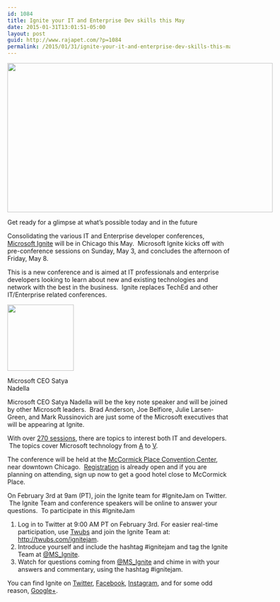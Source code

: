 ```yaml
---
id: 1084
title: Ignite your IT and Enterprise Dev skills this May
date: 2015-01-31T13:01:51-05:00
layout: post
guid: http://www.rajapet.com/?p=1084
permalink: /2015/01/31/ignite-your-it-and-enterprise-dev-skills-this-may/
---
```

<div style="width: 610px" class="wp-caption alignnone">
  <a href="http://ignite.microsoft.com/"><img loading="lazy" src="https://i0.wp.com/www.rajapet.net/Other/2015-Blog/i-kG77pFp/0/L/Msf-Ignite-640x360_0001_2-L.jpg?resize=600%2C338" alt="" width="600" height="338" data-recalc-dims="1" /></a>
  
  <p class="wp-caption-text">
    Get ready for a glimpse at what’s possible today and in the future
  </p>
</div>

Consolidating the various IT and Enterprise developer conferences, <a href="http://ignite.microsoft.com/" target="_blank">Microsoft Ignite</a> will be in Chicago this May.  Microsoft Ignite kicks off with pre-conference sessions on Sunday, May 3, and concludes the afternoon of Friday, May 8.

This is a new conference and is aimed at IT professionals and enterprise developers looking to learn about new and existing technologies and network with the best in the business.  Ignite replaces TechEd and other IT/Enterprise related conferences.

<div style="width: 160px" class="wp-caption alignleft">
  <img loading="lazy" class="" src="https://i0.wp.com/www.rajapet.net/Other/2015-Blog/i-d34d6Jt/0/S/speaker-o_01_satya-nadella_on-S.png?resize=150%2C150" alt="" width="150" height="150" data-recalc-dims="1" />
  
  <p class="wp-caption-text">
    Microsoft CEO Satya Nadella
  </p>
</div>

Microsoft CEO Satya Nadella will be the key note speaker and will be joined by other Microsoft leaders.  Brad Anderson, Joe Belfiore, Julie Larsen-Green, and Mark Russinovich are just some of the Microsoft executives that will be appearing at Ignite.

With over <a title="The Microsoft Ignite Session Catalog" href="http://ignite.microsoft.com/Sessions" target="_blank">270 sessions</a>, there are topics to interest both IT and developers.  The topics cover Microsoft technology from <a title="Azure" href="http://ignite.microsoft.com/Sessions?filter=&Key=azure" target="_blank">A</a> to <a title="Hyper-V is the new Z" href="http://ignite.microsoft.com/Sessions?filter=&Key=Hyper-V" target="_blank">V</a>.

The conference will be held at the <a title="Welcome to Chicago's McCormick Place, the premier convention facility in North America. Located just minutes from downtown Chicago, McCormick Place attracts close to 3 million visitors each year." href="http://www.mccormickplace.com/" target="_blank">McCormick Place Convention Center</a>, near downtown Chicago.  <a href="http://ignite.microsoft.com/Register" target="_blank">Registration</a> is already open and if you are planning on attending, sign up now to get a good hotel close to McCormick Place.

On February 3rd at 9am (PT), join the Ignite team for #IgniteJam on Twitter.  The Ignite Team and conference speakers will be online to answer your questions.  To participate in this #IgniteJam

  1. Log in to Twitter at 9:00 AM PT on February 3rd. For easier real-time participation, use <a href="http://twubs.com/" target="_blank">Twubs</a> and join the Ignite Team at: <a href="http://twubs.com/ignitejam" target="_blank">http://twubs.com/ignitejam</a>.
  2. Introduce yourself and include the hashtag #ignitejam and tag the Ignite Team at <a title="Microsoft Ignite" href="https://twitter.com/MS_Ignite" target="_blank">@MS_Ignite</a>.
  3. Watch for questions coming from <a title="Microsoft Ignite" href="https://twitter.com/MS_Ignite" target="_blank">@MS_Ignite</a> and chime in with your answers and commentary, using the hashtag #ignitejam.

You can find Ignite on <a href="https://twitter.com/MS_Ignite" target="_blank">Twitter</a>, <a href="https://www.facebook.com/MicrosoftIgnite" target="_blank">Facebook</a>, <a href="http://instagram.com/ms_ignite" target="_blank">Instagram</a>, and for some odd reason, <a href="https://plus.google.com/113825791256010408530/posts" target="_blank">Google+</a>.